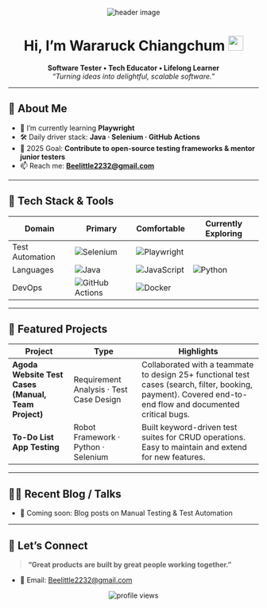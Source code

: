 <!-- Banner / Cover -->
<p align="center">
  <img src="https://raw.githubusercontent.com/WararuckChiangchum/WararuckChiangchum/C:\Users\Nitro5\Downloads\S__9478150.jpg" alt="header image" />
</p>

<h1 align="center">Hi, I’m Wararuck Chiangchum <img height="30" src="https://em-content.zobj.net/thumbs/120/apple/354/waving-hand_1f44b.png" /></h1>

<p align="center">
  <strong>Software Tester • Tech Educator • Lifelong Learner</strong><br/>
  <em>“Turning ideas into delightful, scalable software.”</em>
</p>

---

## 🚀 About Me
- 🌱  I’m currently learning **Playwright**  
- 🛠  Daily driver stack: **Java · Selenium ·  GitHub Actions**  
- 🎯  2025 Goal: **Contribute to open-source testing frameworks & mentor junior testers**  
- 📫  Reach me: **Beelittle2232@gmail.com** 

---

## 🧰 Tech Stack & Tools
<div align="center">

| Domain | Primary | Comfortable | Currently Exploring |
|--------|---------|-------------|---------------------|
| Test Automation | ![Selenium](https://img.shields.io/badge/Selenium-43B02A?logo=selenium&logoColor=white)  | ![Playwright](https://img.shields.io/badge/Playwright-2EAD33?logo=playwright&logoColor=white) |
| Languages | ![Java](https://img.shields.io/badge/Java-007396?logo=openjdk&logoColor=white) | ![JavaScript](https://img.shields.io/badge/JavaScript-F7DF1E?logo=javascript&logoColor=black) | ![Python](https://img.shields.io/badge/Python-3776AB?logo=python&logoColor=white) |
| DevOps | ![GitHub Actions](https://img.shields.io/badge/GitHub%20Actions-2088FF?logo=githubactions&logoColor=white) | ![Docker](https://img.shields.io/badge/Docker-2496ED?logo=docker&logoColor=white) 

</div>

---

## 📌 Featured Projects
| Project | Type | Highlights | 
|---------|------|------------|
| **Agoda Website Test Cases (Manual, Team Project)** | Requirement Analysis · Test Case Design | Collaborated with a teammate to design 25+ functional test cases (search, filter, booking, payment). Covered end-to-end flow and documented critical bugs. 
| **To-Do List App Testing** | Robot Framework · Python · Selenium | Built keyword-driven test suites for CRUD operations. Easy to maintain and extend for new features.



---

## ✍🏻 Recent Blog / Talks
- 🚧 Coming soon: Blog posts on Manual Testing & Test Automation

---


## 🤝 Let’s Connect
> **“Great products are built by great people working together.”**

- 💌 Email: Beelittle2232@gmail.com  

<p align="center">
  <img src="https://komarev.com/ghpvc/?username=WararuckChiangchum&style=flat-square" alt="profile views"/>
</p>
